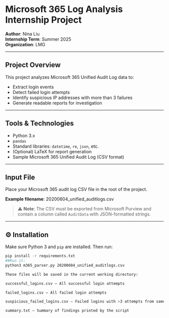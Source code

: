 # Microsoft 365 Log Analysis Internship Project

**Author**: Nina Liu  
**Internship Term**: Summer 2025  
**Organization**: LMG  

---

##  Project Overview

This project analyzes Microsoft 365 Unified Audit Log data to:
- Extract login events  
- Detect failed login attempts  
- Identify suspicious IP addresses with more than 3 failures  
- Generate readable reports for investigation  

---

##  Tools & Technologies

- Python 3.x  
- `pandas`  
- Standard libraries: `datetime`, `re`, `json`, etc.  
- (Optional) LaTeX for report generation  
- Sample Microsoft 365 Unified Audit Log (CSV format)  

---

##  Input File

Place your Microsoft 365 audit log CSV file in the root of the project.  

**Example filename**:  20200604_unified_auditlogs.csv

> ⚠️ **Note**: The CSV must be exported from Microsoft Purview and contain a column called `AuditData` with JSON-formatted strings.

---

## ⚙️ Installation

Make sure Python 3 and `pip` are installed. Then run:

```bash
pip install -r requirements.txt
##Run it:
python3 m365_parser.py 20200604_unified_auditlogs.csv

These files will be saved in the current working directory:

successful_logins.csv – All successful login attempts

failed_logins.csv – All failed login attempts

suspicious_failed_logins.csv – Failed logins with >3 attempts from same IP

summary.txt – Summary of findings printed by the script
